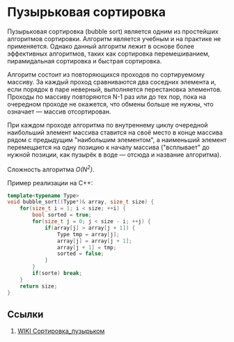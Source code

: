 # Пузырьковая сортировка

Пузырьковая сортировка (bubble sort) является одним из простейших алгоритмов сортировки. Алгоритм является учебным и на практике не применяется. Однако данный алгоритм лежит в основе более эффективных алгоритмов, таких как сортировка перемешиванием, пирамидальная сортировка и быстрая сортировка.

Алгоритм состоит из повторяющихся проходов по сортируемому массиву. За каждый проход сравниваются два соседних элемента и, если порядок в паре неверный, выполняется перестановка элементов. Проходы по массиву повторяются N-1 раз или до тех пор, пока на очередном проходе не окажется, что обмены больше не нужны, что означает — массив отсортирован. 

При каждом проходе алгоритма по внутреннему циклу очередной наибольший элемент массива ставится на своё место в конце массива рядом с предыдущим "наибольшим элементом", а наименьший элемент перемещается на одну позицию к началу массива ("всплывает" до нужной позиции, как пузырёк в воде — отсюда и название алгоритма).

Сложность алгоритма _$O(N^2)$_.

Пример реализации на С++:
```cpp
template<typename Type>
void bubble_sort((Type*)& array, size_t size) {
    for(size_t i = 1; i < size; ++i) {
        bool sorted = true;
        for(size_t j = 0; j < size - i; ++j) {
            if(array[j] > array[j + 1]) {
                Type tmp = array[j];
                array[j] = array[j + 1];
                array[j + 1] = tmp;
                sorted = false;
            }
        }
        if(sorte) break;
    }
    return size;
}
```

## Ссылки

 1. [WIKI Сортировка_пузырьком](https://ru.wikipedia.org/wiki/Сортировка_пузырьком)